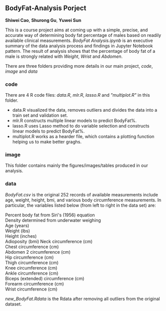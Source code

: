 ## BodyFat-Analysis Porject
**Shiwei Cao**, **Shurong Gu**, **Yuwei Sun**

This is a course project aims at coming up with a simple, precise, and accurate way of determining body fat percentage of males based on readily available clinical measurements. *BodyFat Analysis.ipynb* is an executive summary of the data analysis process and findings in Jupyter Notebook pattern. The result of analysis shows that the percentage of body fat of a male is strongly related with *Weight*, *Wrist* and *Abdomen*.

There are three folders providing more details in our main project, *code*, *image* and *data*

### code
There are 4 R code files:
*data.R*, *mlr.R*, *lasso.R* and *"multiplot.R"* in this folder. 

* data.R visualized the data, removes outliers and divides the data into a train set and validation set. 
* mlr.R constructs multiple linear models to predict BodyFat%. 
* lasso.R uses Lasso method to do variable selection and constructs linear models to predict BodyFat%. 
* multiplot.R works as a hearder file, which contains a plotting function helping us to make better graghs. 

### image
This folder contains mainly the figures/images/tables produced in our analysis.

### data
*BodyFat.csv* is the original 252 records of available measurements include age, weight, height, bmi, and various body circumference measurements. In particular, the variables listed below (from left to right in the data set) are: 

Percent body fat from Siri's (1956) equation  
Density determined from underwater weighing  
Age (years)  
Weight (lbs)  
Height (inches)  
Adioposity (bmi)
Neck circumference (cm)  
Chest circumference (cm)  
Abdomen 2 circumference (cm)  
Hip circumference (cm)  
Thigh circumference (cm)  
Knee circumference (cm)  
Ankle circumference (cm)  
Biceps (extended) circumference (cm)  
Forearm circumference (cm)  
Wrist circumference (cm)  

*new_BodyFat.Rdata* is the Rdata after removing all outliers from the original dataset.

